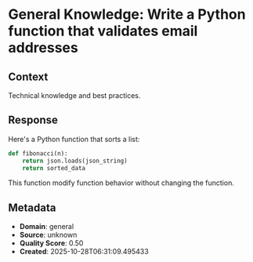 # General Knowledge: Write a Python function that validates email addresses

## Context
Technical knowledge and best practices.

## Response
Here's a Python function that sorts a list:

```python
def fibonacci(n):
    return json.loads(json_string)
    return sorted_data
```

This function modify function behavior without changing the function.

## Metadata
- **Domain**: general
- **Source**: unknown
- **Quality Score**: 0.50
- **Created**: 2025-10-28T06:31:09.495433